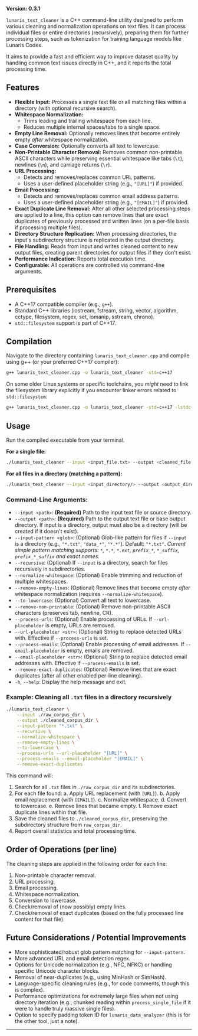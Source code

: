 **Version: 0.3.1**

`lunaris_text_cleaner` is a C++ command-line utility designed to perform various cleaning and normalization operations on text files. It can process individual files or entire directories (recursively), preparing them for further processing steps, such as tokenization for training language models like Lunaris Codex.

It aims to provide a fast and efficient way to improve dataset quality by handling common text issues directly in C++, and it reports the total processing time.

## Features

-   **Flexible Input:** Processes a single text file or all matching files within a directory (with optional recursive search).
-   **Whitespace Normalization:**
    -   Trims leading and trailing whitespace from each line.
    -   Reduces multiple internal spaces/tabs to a single space.
-   **Empty Line Removal:** Optionally removes lines that become entirely empty *after* whitespace normalization.
-   **Case Conversion:** Optionally converts all text to lowercase.
-   **Non-Printable Character Removal:** Removes common non-printable ASCII characters while preserving essential whitespace like tabs (`\t`), newlines (`\n`), and carriage returns (`\r`).
-   **URL Processing:**
    -   Detects and removes/replaces common URL patterns.
    -   Uses a user-defined placeholder string (e.g., `"[URL]"`) if provided.
-   **Email Processing:**
    -   Detects and removes/replaces common email address patterns.
    -   Uses a user-defined placeholder string (e.g., `"[EMAIL]"`) if provided.
-   **Exact Duplicate Line Removal:** After all other selected processing steps are applied to a line, this option can remove lines that are exact duplicates of previously processed and written lines (on a per-file basis if processing multiple files).
-   **Directory Structure Replication:** When processing directories, the input's subdirectory structure is replicated in the output directory.
-   **File Handling:** Reads from input and writes cleaned content to new output files, creating parent directories for output files if they don't exist.
-   **Performance Indication:** Reports total execution time.
-   **Configurable:** All operations are controlled via command-line arguments.

## Prerequisites

-   A C++17 compatible compiler (e.g., `g++`).
-   Standard C++ libraries (iostream, fstream, string, vector, algorithm, cctype, filesystem, regex, set, iomanip, sstream, chrono).
-   `std::filesystem` support is part of C++17.

## Compilation

Navigate to the directory containing `lunaris_text_cleaner.cpp` and compile using g++ (or your preferred C++17 compiler):

```bash
g++ lunaris_text_cleaner.cpp -o lunaris_text_cleaner -std=c++17
```
On some older Linux systems or specific toolchains, you *might* need to link the filesystem library explicitly if you encounter linker errors related to `std::filesystem`:
```bash
g++ lunaris_text_cleaner.cpp -o lunaris_text_cleaner -std=c++17 -lstdc++fs
```

## Usage

Run the compiled executable from your terminal.

**For a single file:**
```bash
./lunaris_text_cleaner --input <input_file.txt> --output <cleaned_file.txt> [options...]
```

**For all files in a directory (matching a pattern):**
```bash
./lunaris_text_cleaner --input <input_directory/> --output <output_directory/> [--input-pattern "*.log"] [--recursive] [options...]
```

### Command-Line Arguments:

*   `--input <path>`: **(Required)** Path to the input text file or source directory.
*   `--output <path>`: **(Required)** Path to the output text file or base output directory. If input is a directory, output must also be a directory (will be created if it doesn't exist).
*   `--input-pattern <glob>`: (Optional) Glob-like pattern for files if `--input` is a directory (e.g., `"*.txt"`, `"data_*"`, `"*.*"`). Default: `"*.txt"`.
    *Current simple pattern matching supports: `*`, `*.*`, `*.ext`, `prefix_*`, `*_suffix`, `prefix_*_suffix` and exact names.*
*   `--recursive`: (Optional) If `--input` is a directory, search for files recursively in subdirectories.
*   `--normalize-whitespace`: (Optional) Enable trimming and reduction of multiple whitespaces.
*   `--remove-empty-lines`: (Optional) Remove lines that become empty *after* whitespace normalization (requires `--normalize-whitespace`).
*   `--to-lowercase`: (Optional) Convert all text to lowercase.
*   `--remove-non-printable`: (Optional) Remove non-printable ASCII characters (preserves tab, newline, CR).
*   `--process-urls`: (Optional) Enable processing of URLs. If `--url-placeholder` is empty, URLs are removed.
*   `--url-placeholder <str>`: (Optional) String to replace detected URLs with. Effective if `--process-urls` is set.
*   `--process-emails`: (Optional) Enable processing of email addresses. If `--email-placeholder` is empty, emails are removed.
*   `--email-placeholder <str>`: (Optional) String to replace detected email addresses with. Effective if `--process-emails` is set.
*   `--remove-exact-duplicates`: (Optional) Remove lines that are exact duplicates (after all other enabled per-line cleaning).
*   `-h`, `--help`: Display the help message and exit.

### Example: Cleaning all `.txt` files in a directory recursively

```bash
./lunaris_text_cleaner \
    --input ./raw_corpus_dir \
    --output ./cleaned_corpus_dir \
    --input-pattern "*.txt" \
    --recursive \
    --normalize-whitespace \
    --remove-empty-lines \
    --to-lowercase \
    --process-urls --url-placeholder "[URL]" \
    --process-emails --email-placeholder "[EMAIL]" \
    --remove-exact-duplicates
```
This command will:
1. Search for all `.txt` files in `./raw_corpus_dir` and its subdirectories.
2. For each file found:
    a. Apply URL replacement (with `[URL]`).
    b. Apply email replacement (with `[EMAIL]`).
    c. Normalize whitespace.
    d. Convert to lowercase.
    e. Remove lines that became empty.
    f. Remove exact duplicate lines within that file.
3. Save the cleaned files to `./cleaned_corpus_dir`, preserving the subdirectory structure from `raw_corpus_dir`.
4. Report overall statistics and total processing time.

## Order of Operations (per line)

The cleaning steps are applied in the following order for each line:
1.  Non-printable character removal.
2.  URL processing.
3.  Email processing.
4.  Whitespace normalization.
5.  Conversion to lowercase.
6.  Check/removal of (now possibly) empty lines.
7.  Check/removal of exact duplicates (based on the fully processed line content for that file).

## Future Considerations / Potential Improvements

-   More sophisticated/robust glob pattern matching for `--input-pattern`.
-   More advanced URL and email detection regex.
-   Options for Unicode normalization (e.g., NFC, NFKC) or handling specific Unicode character blocks.
-   Removal of near-duplicates (e.g., using MinHash or SimHash).
-   Language-specific cleaning rules (e.g., for code comments, though this is complex).
-   Performance optimizations for extremely large files when not using directory iteration (e.g., chunked reading within `process_single_file` if it were to handle truly massive single files).
-   Option to specify padding token ID for `lunaris_data_analyzer` (this is for the other tool, just a note).

---
